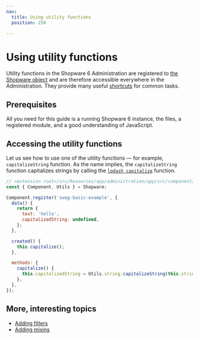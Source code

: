 ```yaml
---
nav:
  title: Using utility functions
  position: 250

---
```


# Using utility functions

Utility functions in the Shopware 6 Administration are registered to [the Shopware object](the-shopware-object) and are therefore accessible everywhere in the Administration. They provide many useful [shortcuts](../../../../resources/references/administration-reference/utils.md) for common tasks.

## Prerequisites

All you need for this guide is a running Shopware 6 instance, the files, a registered module, and a good understanding of JavaScript.

## Accessing the utility functions

Let us see how to use one of the utility functions — for example, `capitalizeString` function. As the name implies, the `capitalizeString` function capitalizes strings by calling the [`lodash capitalize`](https://lodash.com/docs/4.17.15#capitalize) function.

```javascript
// <extension root>/src/Resources/app/administration/app/src/component/swag-basic-example/index.js
const { Component, Utils } = Shopware;

Component.register('swag-basic-example', {
  data() {
    return {
      text: 'hello',
      capitalizedString: undefined,
    };
  },

  created() {
    this.capitalize();
  },

  methods: {
    capitalize() {
      this.capitalizedString = Utils.string.capitalizeString(this.string);
    },
  },
});
```

## More, interesting topics

* [Adding filters](add-filter)
* [Adding mixins](add-mixins)
